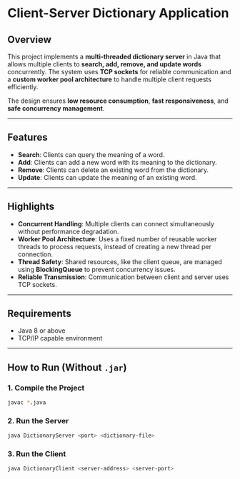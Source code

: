 # Client-Server Dictionary Application

## Overview

This project implements a **multi-threaded dictionary server** in Java that allows multiple clients to **search, add, remove, and update words** concurrently. The system uses **TCP sockets** for reliable communication and a **custom worker pool architecture** to handle multiple client requests efficiently.

The design ensures **low resource consumption**, **fast responsiveness**, and **safe concurrency management**.

---

## Features

- **Search**: Clients can query the meaning of a word.
- **Add**: Clients can add a new word with its meaning to the dictionary.
- **Remove**: Clients can delete an existing word from the dictionary.
- **Update**: Clients can update the meaning of an existing word.

---

## Highlights

- **Concurrent Handling**: Multiple clients can connect simultaneously without performance degradation.
- **Worker Pool Architecture**: Uses a fixed number of reusable worker threads to process requests, instead of creating a new thread per connection.
- **Thread Safety**: Shared resources, like the client queue, are managed using **BlockingQueue** to prevent concurrency issues.
- **Reliable Transmission**: Communication between client and server uses TCP sockets.

---

## Requirements

- Java 8 or above
- TCP/IP capable environment

---

## How to Run (Without `.jar`)

### 1. Compile the Project

```bash
javac *.java
```

### 2. Run the Server

```bash
java DictionaryServer <port> <dictionary-file>
```

### 3. Run the Client

```bash
java DictionaryClient <server-address> <server-port>
```
